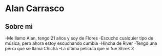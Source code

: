 # Alan Carrasco
## Sobre mi 
-Me llamo Alan, tengo 21 años y soy de Flores
-Escucho cualquier tipo de música, pero ahora estoy escuchando cumbia
-Hincha de River
-Tengo una perra que se llama Chicha
-La última película que vi fue Shrek 3
